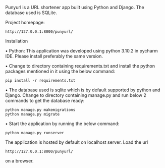 Punyurl is a URL shortener app built using Python and Django. The database used is SQLite.

Project homepage: 
```
http://127.0.0.1:8000/punyurl/
```

Installation

•	Python: This application was developed using python 3.10.2 in pycharm IDE. Please install preferably the same version. 

•	Change to directory containing requirements.txt and install the python packages mentioned in it using the below command: 
```
pip install -r requirements.txt
```
•	 The database used is sqlite which is by default supported by python and Django. 
Change to directory containing manage.py and run below 2 commands to get the database ready:  
```
python manage.py makemigrations  
python manage.py migrate
```

•	Start the application by running the below command:
```
python manage.py runserver
```
The application is hosted by default on localhost server. Load the url 
```
http://127.0.0.1:8000/punyurl/
``` 
on a browser. 


